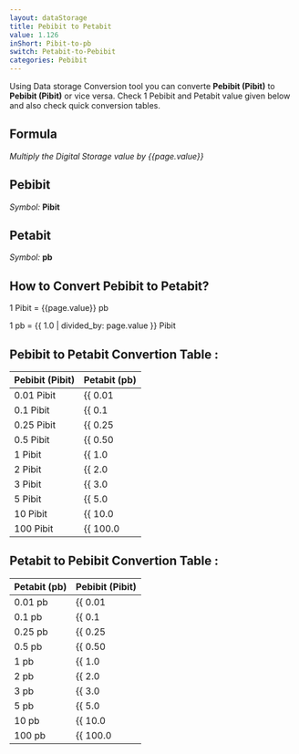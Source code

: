 ```yaml
---
layout: dataStorage
title: Pebibit to Petabit
value: 1.126
inShort: Pibit-to-pb
switch: Petabit-to-Pebibit
categories: Pebibit
---
```


Using Data storage Conversion tool you can converte **Pebibit (Pibit)** to **Pebibit (Pibit)** or vice versa. Check 1 Pebibit and Petabit value given below and also check quick conversion tables.

## Formula
*Multiply the Digital Storage value by {{page.value}}*

## Pebibit
*Symbol:* **Pibit**

## Petabit
*Symbol:* **pb**

## How to Convert Pebibit to Petabit?

1 Pibit = {{page.value}} pb

1 pb = {{ 1.0 | divided_by: page.value }} Pibit


## Pebibit to Petabit Convertion Table :

| Pebibit (Pibit) | Petabit (pb) |
| ---- | ---- |
| 0.01 Pibit | {{ 0.01 | times: page.value }} pb |
| 0.1 Pibit | {{ 0.1 | times: page.value }} pb |
| 0.25 Pibit | {{ 0.25 | times: page.value }} pb |
| 0.5 Pibit | {{ 0.50 | times: page.value }} pb |
| 1 Pibit | {{ 1.0 | times: page.value }} pb |
| 2 Pibit | {{ 2.0 | times: page.value }} pb |
| 3 Pibit | {{ 3.0 | times: page.value }} pb |
| 5 Pibit | {{ 5.0 | times: page.value }} pb |
| 10 Pibit | {{ 10.0 | times: page.value }} pb |
| 100 Pibit | {{ 100.0 | times: page.value }} pb |

## Petabit to Pebibit Convertion Table :

| Petabit (pb) | Pebibit (Pibit) |
| ---- | ---- |
| 0.01 pb | {{ 0.01 | divided_by: page.value }} Pibit |
| 0.1 pb | {{ 0.1 | divided_by: page.value }} Pibit |
| 0.25 pb | {{ 0.25 | divided_by: page.value }} Pibit |
| 0.5 pb | {{ 0.50 | divided_by: page.value }} Pibit |
| 1 pb | {{ 1.0 | divided_by: page.value }} Pibit |
| 2 pb | {{ 2.0 | divided_by: page.value }} Pibit |
| 3 pb | {{ 3.0 | divided_by: page.value }} Pibit |
| 5 pb | {{ 5.0 | divided_by: page.value }} Pibit |
| 10 pb | {{ 10.0 | divided_by: page.value }} Pibit |
| 100 pb | {{ 100.0 | divided_by: page.value }} Pibit |


<script>
document.getElementById('selectInput')[19].selected = true
document.getElementById('selectOutput')[18].selected = true
</script>
